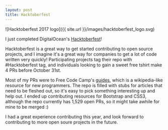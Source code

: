 ```yaml
---
layout: post
title: Hacktoberfest
---
```


![Hacktoberfest 2017 logo]({{ site.url }}/images/hacktoberfest_logo.svg)

I just completed DigitalOcean's [Hacktoberfest](https://hacktoberfest.digitalocean.com/)!

Hacktoberfest is a great way to get started contributing to open source projects, and I imagine it's a great way for companies to get a lot of code written very quickly! Participating projects tag their repo with #Hacktoberfest tag, and individuals looking to gain a sweet free tshirt make 4 PRs before October 31st.

Most of my PRs were to Free Code Camp's [guides](https://github.com/freeCodeCamp/guides), which is a wikipedia-like resource for new programmers. The repo is filled with stubs for articles that need to be fleshed out, so it's easy to pick something interesting up and help out. I ended up contributing resources for Bootstrap and CSS3, although the repo currently has 1,529 open PRs, so it might take awhile for mine to be merged :)

I had a great experience contributing this year, and look forward to contributing to more open soure projects in the future.
